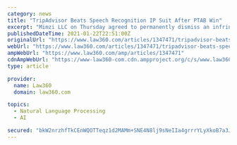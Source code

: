 ```yaml
---
category: news
title: "TripAdvisor Beats Speech Recognition IP Suit After PTAB Win"
excerpt: "Mimzi LLC on Thursday agreed to permanently dismiss an infringement suit against TripAdvisor LLC over a speech recognition patent after the Patent Trial and Appeal Board found all the claims invalid."
publishedDateTime: 2021-01-22T22:51:00Z
originalUrl: "https://www.law360.com/articles/1347471/tripadvisor-beats-speech-recognition-ip-suit-after-ptab-win"
webUrl: "https://www.law360.com/articles/1347471/tripadvisor-beats-speech-recognition-ip-suit-after-ptab-win"
ampWebUrl: "https://www.law360.com/amp/articles/1347471"
cdnAmpWebUrl: "https://www-law360-com.cdn.ampproject.org/c/s/www.law360.com/amp/articles/1347471"
type: article

provider:
  name: Law360
  domain: law360.com

topics:
  - Natural Language Processing
  - AI

secured: "bkW2nrzhfTkCEnWQOTTeqz1d2MAMm+SNE4N8lj9sNeIIa4grrrYLyXkoB7a3JvrKNOnZ/Y2wuTIo2b9j4AXt4q1rLugrxqChrcvZsu1OKPolm18T44GPI7bsxdgV5W1H77pYsB1aPdBUVMgZqyB58R7iis1HCqjdPYs8XD4UJJU21MfQCRY4EETHh1N/rGMFD07V80UYzB9m7eL6yzC3qdDfvecJsmG11U4TKnjCbnjFJEeHtbXLqQ98esGYtLCGrhBAAvEnZP9v/pMVuWlSJquKH7hvr31DBNvfzYBfiF2eb4nWbZAc6czlN9prqXtva0WGSFTPNGzkVwATJJwxcYHWHJiALYfKVRdgGwt0nXY=;E7+2QTKEjlq7aXOpi/Wz9g=="
---
```



